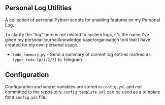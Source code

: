 ## Personal Log Utilities

A collection of personal Python scripts for enabling features on my Personal Log.

To clarify the "log" here is not related to system logs, it's the name I've given my personal journal/knowledge base/organisation tool that I have created for my own personal usage.

- `todo_summary.py` - Send a summary of current log entries marked as `type: todo-[p/1/2/3]` to Telegram

## Configuration

Configuration and secret variables are stored in `config.yml` and _not_ committed to the repository. `config_template.yml` can be used as a template for a `config.yml` file.

